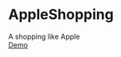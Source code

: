 # AppleShopping
A shopping like Apple
<br/>
<a href="http://www.sivan.tech/AppleShopping/" target="_blank">Demo</a>

